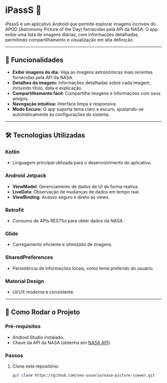 # iPassS 🌌

iPassS é um aplicativo Android que permite explorar imagens incríveis do APOD (Astronomy Picture of the Day) fornecidas pela API da NASA. O app exibe uma lista de imagens diárias, com informações detalhadas, permitindo compartilhamento e visualização em alta definição.

---

## 📱 Funcionalidades

- **Exibir imagens do dia:** Veja as imagens astronômicas mais recentes fornecidas pela API da NASA.
- **Detalhes da imagem:** Informações detalhadas sobre cada imagem, incluindo título, data e explicação.
- **Compartilhamento fácil:** Compartilhe imagens e informações com seus amigos.
- **Navegação intuitiva:** Interface limpa e responsiva.
- **Modo Escuro:** O app suporta tema claro e escuro, ajustando-se automaticamente às configurações do sistema.

---

## 🛠️ Tecnologias Utilizadas

### **Kotlin**
- Linguagem principal utilizada para o desenvolvimento do aplicativo.

### **Android Jetpack**
- **ViewModel**: Gerenciamento de dados de UI de forma reativa.
- **LiveData**: Observação de mudanças de dados em tempo real.
- **ViewBinding**: Acesso seguro e direto às views.

### **Retrofit**
- Consumo de APIs RESTful para obter dados da NASA.

### **Glide**
- Carregamento eficiente e otimizado de imagens.

### **SharedPreferences**
- Persistência de informações locais, como tema preferido do usuário.

### **Material Design**
- UI/UX moderna e consistente.

---

## 🚀 Como Rodar o Projeto

### Pré-requisitos
- Android Studio instalado.
- Chave da API da NASA (obtenha em [NASA API](https://api.nasa.gov)).

### Passos
1. Clone este repositório:
   ```bash
   git clone https://github.com/seu-usuario/nasa-picture-viewer.git
